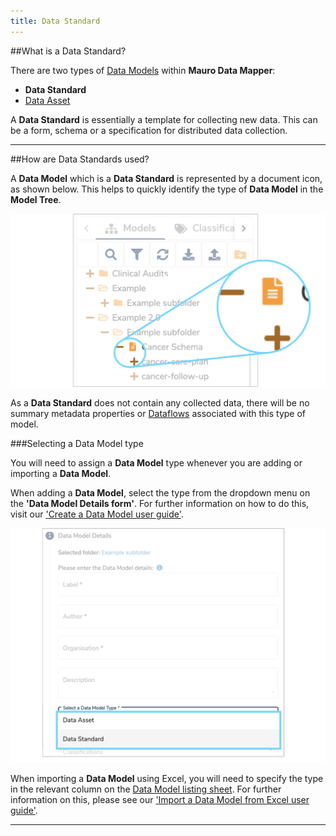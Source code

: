 ```yaml
---
title: Data Standard
---
```


##What is a Data Standard?

There are two types of [Data Models](../data-model/data-model.md) within **Mauro Data Mapper**: 

* **Data Standard**
* [Data Asset](../data-asset/data-asset.md)

A **Data Standard** is essentially a template for collecting new data. This can be a form, schema or a specification for distributed data collection.

---
##How are Data Standards used?

A **Data Model** which is a **Data Standard** is represented by a document icon, as shown below. This helps to quickly identify the type of **Data Model** in the **Model Tree**. 

![Data Standard icon](data-standard-icon.png)

As a **Data Standard** does not contain any collected data, there will be no summary metadata properties or [Dataflows](../dataflow/dataflow.md) associated with this type of model. 

###Selecting a Data Model type

You will need to assign a **Data Model** type whenever you are adding or importing a **Data Model**. 

When adding a **Data Model**, select the type from the dropdown menu on the **'Data Model Details form'**. For further information on how to do this, visit our ['Create a Data Model user guide'](../../user-guides/create-a-data-model/create-a-data-model.md). 

![Data Type dropdown menu on Data Model details form](data-model-details-form-data-type-standard.png)

When importing a **Data Model** using Excel, you will need to specify the type in the relevant column on the [Data Model listing sheet](../../user-guides/import-data-model-from-excel/import-data-model-from-excel.md#listing-sheet). For further information on this, please see our ['Import a Data Model from Excel user guide'](../../user-guides/import-data-model-from-excel/import-data-model-from-excel.md). 

---
